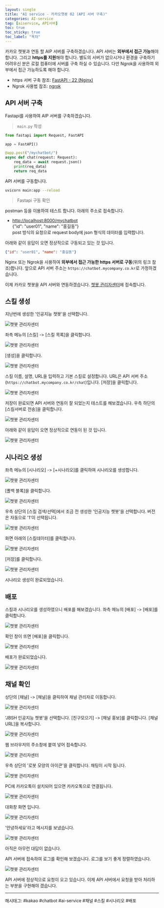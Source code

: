 ```yaml
---
layout: single
title: "AI service - 카카오챗봇 02 (API 서버 구축)"
categories: AI-service
tag: [aiservice, API서버]
toc: true
toc_sticky: true
toc_label: "목차"
---
```

카카오 챗봇과 연동 할 AIP 서버를 구축하겠습니다. API 서버는 **외부에서 접근 가능**해야 합니다. 그리고 **https를 지원**해야 합니다. 별도의 서버가 없으시거나 환경을 구축하기 어려우신 분은 로컬 컴퓨터에 서버를 구축 하실 수 있습니다. 다만 Ngrok을 사용하여 외부에서 접근 가능하도록 해야 합니다.

- https 서버 구축 참조: [FastAPI - 22 (Nginx)]({{site.url}}/fastapi/fastapi-22/)
- Ngrok 사용법 참조: [ngrok]({{site.url}}/ngrok/python-dev-env-03/)

## API 서버 구축

Fastapi를 사용하여 AIP 서버를 구축하겠습니다.

> `main.py` 작성

```python
from fastapi import Request, FastAPI

app = FastAPI()

@app.post("/mychatbot/")
async def chat(request: Request):
    req_data = await request.json()
    print(req_data)
    return req_data
```

API 서버를 구동합니다.

```bash
uvicorn main:app --reload
```

> Fastapi 구동 확인

postman 등을 이용하여 테스트 합니다. 아래의 주소로 접속합니다.

- <http://localhost:8000/mychatbot>  
  {"id": "user01", "name": "홍길동"}  
  post 방식의 요청으로 request body에 json 형식의 데이터를 입력합니다.

아래와 같이 응답이 오면 정상적으로 구동되고 있는 것 입니다.

```json
{"id": "user01", "name": "홍길동"}
```

Nginx 또는 Ngrok을 사용하여 **외부에서 접근 가능한 https 서버로 구동**(위의 링크 참조)합니다. 앞으로 API 서버 주소는 `https://chatbot.mycompany.co.kr`로 가정하겠습니다.

이제 카카오 챗봇을 API 서버와 연동하겠습니다. [챗봇 관리자센터](https://chatbot.kakao.com/)에 접속합니다.

## 스킬 생성

지난번에 생성한 '인공지능 챗봇'을 선택합니다.

![챗봇 관리자센터]({{site.url}}/images/kakao-chatbot/kakao-chatbot-01_40.png)

좌측 메뉴의 [스킬] -> [스킬 목록]을 클릭합니다.

![챗봇 관리자센터]({{site.url}}/images/kakao-chatbot/kakao-chatbot-01_41.png)

[생성]을 클릭합니다.

![챗봇 관리자센터]({{site.url}}/images/kakao-chatbot/kakao-chatbot-01_42.png)

스킬 이름, 설명, URL을 입력하고 기본 스킬로 설정합니다. URL은 API 서버 주소(`https://chatbot.mycompany.co.kr/chat`)입니다. [저장]을 클릭합니다.

![챗봇 관리자센터]({{site.url}}/images/kakao-chatbot/kakao-chatbot-01_43.png)

저장이 완료되면 API 서버와 연동이 잘 되었는지 테스트를 해보겠습니다. 우측 하단의 [스킬서버로 전송]을 클릭합니다.

![챗봇 관리자센터]({{site.url}}/images/kakao-chatbot/kakao-chatbot-01_44.png)

아래와 같이 응답이 오면 정상적으로 연동이 된 것 입니다.

![챗봇 관리자센터]({{site.url}}/images/kakao-chatbot/kakao-chatbot-01_45.png)

## 시나리오 생성

좌측 메뉴의 [시나리오] -> [+시나리오]를 클릭하여 시나리오를 생성합니다.

![챗봇 관리자센터]({{site.url}}/images/kakao-chatbot/kakao-chatbot-01_46.png)

[폴백 블록]을 클릭합니다.

![챗봇 관리자센터]({{site.url}}/images/kakao-chatbot/kakao-chatbot-01_47.png)

우측 상단의 [스킬 검색/선택]에서 조금 전 생성한 '인공지능 챗봇'을 선택합니다. 버전은 자동으로 '1'이 선택됩니다.

![챗봇 관리자센터]({{site.url}}/images/kakao-chatbot/kakao-chatbot-01_48.png)

화면 아래의 [스킬데이터]를 클릭합니다.

![챗봇 관리자센터]({{site.url}}/images/kakao-chatbot/kakao-chatbot-01_49.png)

[저장]를 클릭합니다.

![챗봇 관리자센터]({{site.url}}/images/kakao-chatbot/kakao-chatbot-01_50.png)

시나리오 생성이 완료되었습니다.

## 배포

스킬과 시나리오를 생성하였으니 배포를 해보겠습니다. 좌측 메뉴의 [배포] -> [배포]를 클릭합니다.

![챗봇 관리자센터]({{site.url}}/images/kakao-chatbot/kakao-chatbot-01_51.png)

확인 창이 뜨면 [배포]을 클릭합니다.

![챗봇 관리자센터]({{site.url}}/images/kakao-chatbot/kakao-chatbot-01_52.png)

배포가 완료되었습니다.

![챗봇 관리자센터]({{site.url}}/images/kakao-chatbot/kakao-chatbot-01_53.png)

## 채널 확인

상단의 [채널] -> [채널]을 클릭하여 채널 관리자로 이동합니다.

![챗봇 관리자센터]({{site.url}}/images/kakao-chatbot/kakao-chatbot-01_54.png)

'JBSH 인공지능 챗봇'을 선택합니다. [친구모으기] -> [채널 홍보]를 클릭합니다. [채널 URL]을 복사합니다.

![챗봇 관리자센터]({{site.url}}/images/kakao-chatbot/kakao-chatbot-01_55.png)

웹 브라우저의 주소창에 붙여 넣어 접속합니다.

![챗봇 관리자센터]({{site.url}}/images/kakao-chatbot/kakao-chatbot-01_56.png)

우측 상단의 '로봇 모양의 아이콘'을 클릭합니다. 채팅이 시작 됩니다.

![챗봇 관리자센터]({{site.url}}/images/kakao-chatbot/kakao-chatbot-01_57.png)

PC에 카카오톡이 설치되어 있으면 카카오톡으로 연결됩니다.

![챗봇 관리자센터]({{site.url}}/images/kakao-chatbot/kakao-chatbot-01_58.png)

대화창 화면 입니다.

![챗봇 관리자센터]({{site.url}}/images/kakao-chatbot/kakao-chatbot-01_59.png)

'안녕하세요'라고 메시지를 보냈습니다.

![챗봇 관리자센터]({{site.url}}/images/kakao-chatbot/kakao-chatbot-01_60.png)

아직은 아무런 대답이 없습니다.  

API 서버에 접속하여 로그를 확인해 보겠습니다. 로그를 보기 좋게 정렬하였습니다.

![챗봇 관리자센터]({{site.url}}/images/kakao-chatbot/kakao-chatbot-01_61.png)

API 서버에 정상적으로 요청이 오고 있습니다. 이제 API 서버에서 요청을 받아 처리하는 부분을 구현해야 겠습니다.

---

해시태그: #kakao #chatbot #ai-service #채널 #스킬 #시나리오 #배포
